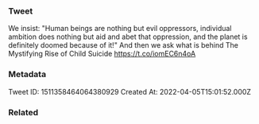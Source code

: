 ### Tweet
We insist: "Human beings are nothing but evil oppressors, individual ambition does nothing but aid and abet that oppression, and the planet is definitely doomed because of it!" And then we ask what is behind The Mystifying Rise of Child Suicide https://t.co/iomEC6n4oA

### Metadata
Tweet ID: 1511358464064380929
Created At: 2022-04-05T15:01:52.000Z

### Related

